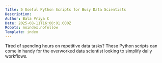 ```yaml
---
Title: 5 Useful Python Scripts for Busy Data Scientists
Description: 
Author: Bala Priya C
Date: 2025-08-11T16:00:01.000Z
Robots: noindex,nofollow
Template: index
---
```

Tired of spending hours on repetitive data tasks? These Python scripts can come in handy for the overworked data scientist looking to simplify daily workflows.
